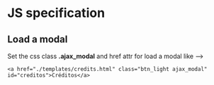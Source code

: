 JS specification
================

## Load a modal
Set the css class **.ajax_modal** and href attr for load a modal like -->

`<a href="./templates/credits.html" class="btn_light ajax_modal" id="creditos">Créditos</a>`